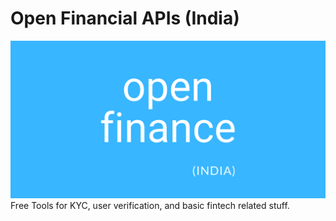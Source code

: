 # Open Financial APIs (India)
![Logo](https://raw.githubusercontent.com/uditjuneja/open-finanace-india/main/assets/open_finance.png)
Free Tools for KYC, user verification, and basic fintech related stuff.

